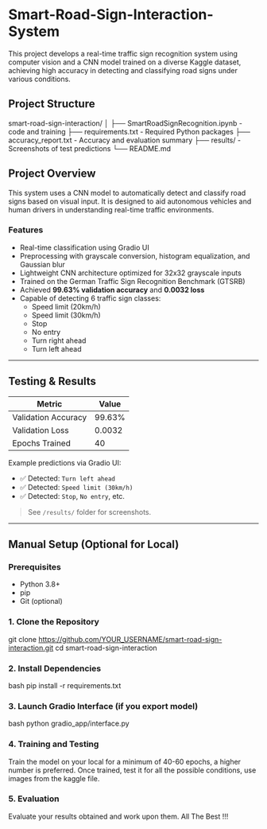# Smart-Road-Sign-Interaction-System
This project develops a real-time traffic sign recognition system using computer vision and a CNN model trained on a diverse Kaggle dataset, achieving high accuracy in detecting and classifying road signs under various conditions.

## Project Structure
smart-road-sign-interaction/
│
├── SmartRoadSignRecognition.ipynb - code and training
├── requirements.txt - Required Python packages
├── accuracy_report.txt -  Accuracy and evaluation summary
├── results/ - Screenshots of test predictions
└── README.md 

## Project Overview

This system uses a CNN model to automatically detect and classify road signs based on visual input. It is designed to aid autonomous vehicles and human drivers in understanding real-time traffic environments.

### Features

- Real-time classification using Gradio UI
- Preprocessing with grayscale conversion, histogram equalization, and Gaussian blur
- Lightweight CNN architecture optimized for 32x32 grayscale inputs
- Trained on the German Traffic Sign Recognition Benchmark (GTSRB)
- Achieved **99.63% validation accuracy** and **0.0032 loss**
- Capable of detecting 6 traffic sign classes:
  - Speed limit (20km/h)
  - Speed limit (30km/h)
  - Stop
  - No entry
  - Turn right ahead
  - Turn left ahead

---

## Testing & Results

| Metric              | Value       |
|---------------------|-------------|
| Validation Accuracy | 99.63%      |
| Validation Loss     | 0.0032      |
| Epochs Trained      | 40          |

Example predictions via Gradio UI:
- ✅ Detected: `Turn left ahead`
- ✅ Detected: `Speed limit (30km/h)`
- ✅ Detected: `Stop`, `No entry`, etc.

> See `/results/` folder for screenshots.

---

## Manual Setup (Optional for Local)

### Prerequisites

- Python 3.8+
- pip
- Git (optional)

### 1. Clone the Repository

git clone https://github.com/YOUR_USERNAME/smart-road-sign-interaction.git
cd smart-road-sign-interaction 

### 2. Install Dependencies
bash
pip install -r requirements.txt

### 3. Launch Gradio Interface (if you export model)
bash
python gradio_app/interface.py

### 4. Training and Testing
Train the model on your local for a minimum of 40-60 epochs, a higher number is preferred.
Once trained, test it for all the possible conditions, use images from the kaggle file.

### 5. Evaluation
Evaluate your results obtained and work upon them.
All The Best !!!



